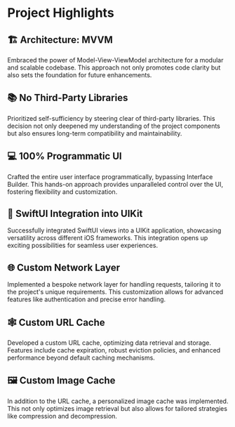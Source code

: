 # Project Highlights

## 🏗️ Architecture: MVVM
Embraced the power of Model-View-ViewModel architecture for a modular and scalable codebase. This approach not only promotes code clarity but also sets the foundation for future enhancements.

## 📚 No Third-Party Libraries
Prioritized self-sufficiency by steering clear of third-party libraries. This decision not only deepened my understanding of the project components but also ensures long-term compatibility and maintainability.

## 💻 100% Programmatic UI
Crafted the entire user interface programmatically, bypassing Interface Builder. This hands-on approach provides unparalleled control over the UI, fostering flexibility and customization.

## 🔄 SwiftUI Integration into UIKit
Successfully integrated SwiftUI views into a UIKit application, showcasing versatility across different iOS frameworks. This integration opens up exciting possibilities for seamless user experiences.

## 🌐 Custom Network Layer
Implemented a bespoke network layer for handling requests, tailoring it to the project's unique requirements. This customization allows for advanced features like authentication and precise error handling.

## 🕸️ Custom URL Cache
Developed a custom URL cache, optimizing data retrieval and storage. Features include cache expiration, robust eviction policies, and enhanced performance beyond default caching mechanisms.

## 🖼️ Custom Image Cache
In addition to the URL cache, a personalized image cache was implemented. This not only optimizes image retrieval but also allows for tailored strategies like compression and decompression.
